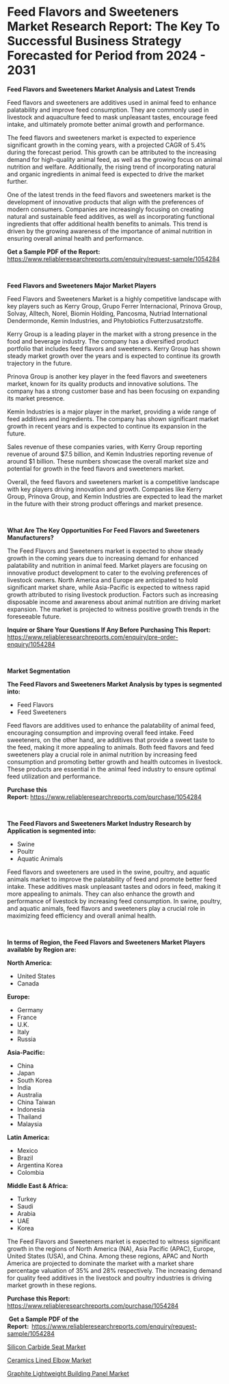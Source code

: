 <p><h1>Feed Flavors and Sweeteners Market Research Report: The Key To Successful Business Strategy Forecasted for Period from 2024 - 2031</h1></p><p><strong>Feed Flavors and Sweeteners Market Analysis and Latest Trends</strong></p>
<p><p>Feed flavors and sweeteners are additives used in animal feed to enhance palatability and improve feed consumption. They are commonly used in livestock and aquaculture feed to mask unpleasant tastes, encourage feed intake, and ultimately promote better animal growth and performance.</p><p>The feed flavors and sweeteners market is expected to experience significant growth in the coming years, with a projected CAGR of 5.4% during the forecast period. This growth can be attributed to the increasing demand for high-quality animal feed, as well as the growing focus on animal nutrition and welfare. Additionally, the rising trend of incorporating natural and organic ingredients in animal feed is expected to drive the market further.</p><p>One of the latest trends in the feed flavors and sweeteners market is the development of innovative products that align with the preferences of modern consumers. Companies are increasingly focusing on creating natural and sustainable feed additives, as well as incorporating functional ingredients that offer additional health benefits to animals. This trend is driven by the growing awareness of the importance of animal nutrition in ensuring overall animal health and performance.</p></p>
<p><strong>Get a Sample PDF of the Report:&nbsp;</strong> <a href="https://www.reliableresearchreports.com/enquiry/request-sample/1054284">https://www.reliableresearchreports.com/enquiry/request-sample/1054284</a></p>
<p>&nbsp;</p>
<p><strong>Feed Flavors and Sweeteners Major Market Players</strong></p>
<p><p>Feed Flavors and Sweeteners Market is a highly competitive landscape with key players such as Kerry Group, Grupo Ferrer Internacional, Prinova Group, Solvay, Alltech, Norel, Biomin Holding, Pancosma, Nutriad International Dendermonde, Kemin Industries, and Phytobiotics Futterzusatzstoffe.</p><p>Kerry Group is a leading player in the market with a strong presence in the food and beverage industry. The company has a diversified product portfolio that includes feed flavors and sweeteners. Kerry Group has shown steady market growth over the years and is expected to continue its growth trajectory in the future.</p><p>Prinova Group is another key player in the feed flavors and sweeteners market, known for its quality products and innovative solutions. The company has a strong customer base and has been focusing on expanding its market presence.</p><p>Kemin Industries is a major player in the market, providing a wide range of feed additives and ingredients. The company has shown significant market growth in recent years and is expected to continue its expansion in the future.</p><p>Sales revenue of these companies varies, with Kerry Group reporting revenue of around $7.5 billion, and Kemin Industries reporting revenue of around $1 billion. These numbers showcase the overall market size and potential for growth in the feed flavors and sweeteners market.</p><p>Overall, the feed flavors and sweeteners market is a competitive landscape with key players driving innovation and growth. Companies like Kerry Group, Prinova Group, and Kemin Industries are expected to lead the market in the future with their strong product offerings and market presence.</p></p>
<p>&nbsp;</p>
<p><strong>What Are The Key Opportunities For Feed Flavors and Sweeteners Manufacturers?</strong></p>
<p><p>The Feed Flavors and Sweeteners market is expected to show steady growth in the coming years due to increasing demand for enhanced palatability and nutrition in animal feed. Market players are focusing on innovative product development to cater to the evolving preferences of livestock owners. North America and Europe are anticipated to hold significant market share, while Asia-Pacific is expected to witness rapid growth attributed to rising livestock production. Factors such as increasing disposable income and awareness about animal nutrition are driving market expansion. The market is projected to witness positive growth trends in the foreseeable future.</p></p>
<p><strong>Inquire or Share Your Questions If Any Before Purchasing This Report:</strong> <a href="https://www.reliableresearchreports.com/enquiry/pre-order-enquiry/1054284">https://www.reliableresearchreports.com/enquiry/pre-order-enquiry/1054284</a></p>
<p>&nbsp;</p>
<p><strong>Market Segmentation</strong></p>
<p><strong>The Feed Flavors and Sweeteners Market Analysis by types is segmented into:</strong></p>
<p><ul><li>Feed Flavors</li><li>Feed Sweeteners</li></ul></p>
<p><p>Feed flavors are additives used to enhance the palatability of animal feed, encouraging consumption and improving overall feed intake. Feed sweeteners, on the other hand, are additives that provide a sweet taste to the feed, making it more appealing to animals. Both feed flavors and feed sweeteners play a crucial role in animal nutrition by increasing feed consumption and promoting better growth and health outcomes in livestock. These products are essential in the animal feed industry to ensure optimal feed utilization and performance.</p></p>
<p><strong>Purchase this Report:&nbsp;</strong><a href="https://www.reliableresearchreports.com/purchase/1054284">https://www.reliableresearchreports.com/purchase/1054284</a></p>
<p>&nbsp;</p>
<p><strong>The Feed Flavors and Sweeteners Market Industry Research by Application is segmented into:</strong></p>
<p><ul><li>Swine</li><li>Poultr</li><li>Aquatic Animals</li></ul></p>
<p><p>Feed flavors and sweeteners are used in the swine, poultry, and aquatic animals market to improve the palatability of feed and promote better feed intake. These additives mask unpleasant tastes and odors in feed, making it more appealing to animals. They can also enhance the growth and performance of livestock by increasing feed consumption. In swine, poultry, and aquatic animals, feed flavors and sweeteners play a crucial role in maximizing feed efficiency and overall animal health.</p></p>
<p>&nbsp;</p>
<p><strong>In terms of Region, the Feed Flavors and Sweeteners Market Players available by Region are:</strong></p>
<p>
    <p> <strong> North America: </strong>
        <ul>
            <li>United States</li>
            <li>Canada</li>
        </ul>
        </p> 
    <p> <strong> Europe: </strong>
        <ul>
            <li>Germany</li>
            <li>France</li>
            <li>U.K.</li>
            <li>Italy</li>
            <li>Russia</li>
        </ul>
        </p> 
    <p> <strong> Asia-Pacific: </strong>
        <ul>
            <li>China</li>
            <li>Japan</li>
            <li>South Korea</li>
            <li>India</li>
            <li>Australia</li>
            <li>China Taiwan</li>
            <li>Indonesia</li>
            <li>Thailand</li>
            <li>Malaysia</li>
        </ul>
        </p> 
    <p> <strong> Latin America: </strong>
        <ul>
            <li>Mexico</li>
            <li>Brazil</li>
            <li>Argentina Korea</li>
            <li>Colombia</li>
        </ul>
        </p> 
    <p> <strong> Middle East & Africa: </strong>
        <ul>
            <li>Turkey</li>
            <li>Saudi</li>
            <li>Arabia</li>
            <li>UAE</li>
            <li>Korea</li>
        </ul>
    </p>
    </p>
<p><p>The Feed Flavors and Sweeteners market is expected to witness significant growth in the regions of North America (NA), Asia Pacific (APAC), Europe, United States (USA), and China. Among these regions, APAC and North America are projected to dominate the market with a market share percentage valuation of 35% and 28% respectively. The increasing demand for quality feed additives in the livestock and poultry industries is driving market growth in these regions.</p></p>
<p><strong>Purchase this Report: </strong><a href="https://www.reliableresearchreports.com/purchase/1054284">https://www.reliableresearchreports.com/purchase/1054284</a></p>
<p>&nbsp;<strong>Get a Sample PDF of the Report:&nbsp;&nbsp;</strong><a href="https://www.reliableresearchreports.com/enquiry/request-sample/1054284">https://www.reliableresearchreports.com/enquiry/request-sample/1054284</a></p>
<p><strong></strong></p>
<p><p><a href="https://view.publitas.com/reportprime-1/silicon-carbide-seat-market-analysis-and-market-size-global-industry-overview-market-segmentation-and-forecast-2023-to-2030/">Silicon Carbide Seat Market</a></p><p><a href="https://view.publitas.com/reportprime-1/ceramics-lined-elbow-market-analysis-examines-its-scope-on-growth-opportunities-and-forecasted-trends-spanning-from-2023-to-2030/">Ceramics Lined Elbow Market</a></p><p><a href="https://view.publitas.com/reportprime-1/graphite-lightweight-building-panel-market-share-market-new-trends-analysis-report-by-type-by-application-by-end-use-by-region-and-segment-forecasts-2023-2030/">Graphite Lightweight Building Panel Market</a></p></p>